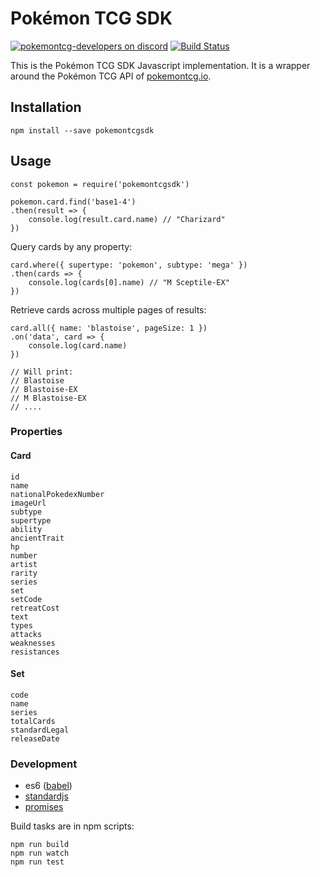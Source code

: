 # Pokémon TCG SDK

[![pokemontcg-developers on discord](https://img.shields.io/badge/discord-pokemontcg--developers-738bd7.svg)](https://discord.gg/dpsTCvg)
[![Build Status](https://travis-ci.org/PokemonTCG/pokemon-tcg-sdk-javascript.svg?branch=master)](https://travis-ci.org/PokemonTCG/pokemon-tcg-sdk-javascript)

This is the Pokémon TCG SDK Javascript implementation. It is a wrapper around the Pokémon TCG API of [pokemontcg.io](http://pokemontcg.io/).

## Installation

    npm install --save pokemontcgsdk

## Usage

    const pokemon = require('pokemontcgsdk')

    pokemon.card.find('base1-4')
    .then(result => {
        console.log(result.card.name) // "Charizard"
    })

Query cards by any property:

    card.where({ supertype: 'pokemon', subtype: 'mega' })
    .then(cards => {
        console.log(cards[0].name) // "M Sceptile-EX"
    })

Retrieve cards across multiple pages of results:

    card.all({ name: 'blastoise', pageSize: 1 })
    .on('data', card => {
        console.log(card.name)
    })

    // Will print:
    // Blastoise
    // Blastoise-EX
    // M Blastoise-EX
    // ....

### Properties

#### Card

    id
    name
    nationalPokedexNumber
    imageUrl
    subtype
    supertype
    ability
    ancientTrait
    hp
    number
    artist
    rarity
    series
    set
    setCode
    retreatCost
    text
    types
    attacks
    weaknesses
    resistances

#### Set

    code
    name
    series
    totalCards
    standardLegal
    releaseDate

### Development

- es6 ([babel](https://babeljs.io))
- [standardjs](http://standardjs.com)
- [promises](https://www.promisejs.org)

Build tasks are in npm scripts:

    npm run build
    npm run watch
    npm run test
